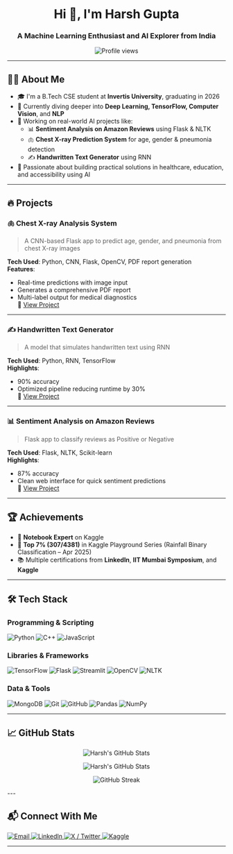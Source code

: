 <h1 align="center">Hi 👋, I'm Harsh Gupta</h1>
<h3 align="center">A Machine Learning Enthusiast and AI Explorer from India</h3>

<p align="center">
  <img src="https://komarev.com/ghpvc/?username=4444Harsh&label=Profile%20views&color=0e75b6&style=flat" alt="Profile views" />
</p>

---

## 🧑‍💻 About Me

- 🎓 I'm a B.Tech CSE student at **Invertis University**, graduating in 2026  
- 🌱 Currently diving deeper into **Deep Learning, TensorFlow, Computer Vision**, and **NLP**
- 🔭 Working on real-world AI projects like:
  - 📊 **Sentiment Analysis on Amazon Reviews** using Flask & NLTK  
  - 🫁 **Chest X-ray Prediction System** for age, gender & pneumonia detection  
  - ✍️ **Handwritten Text Generator** using RNN  
- 🧠 Passionate about building practical solutions in healthcare, education, and accessibility using AI

---

## 🔥 Projects

### 🫁 Chest X-ray Analysis System
> A CNN-based Flask app to predict age, gender, and pneumonia from chest X-ray images

**Tech Used**: Python, CNN, Flask, OpenCV, PDF report generation  
**Features**:
- Real-time predictions with image input
- Generates a comprehensive PDF report
- Multi-label output for medical diagnostics  
🔗 [View Project](https://github.com/4444Harsh/Chest-X-ray-Analysis-System)

---

### ✍️ Handwritten Text Generator
> A model that simulates handwritten text using RNN

**Tech Used**: Python, RNN, TensorFlow  
**Highlights**:
- 90% accuracy
- Optimized pipeline reducing runtime by 30%  
🔗 [View Project](https://github.com/4444Harsh/RD-INFRO-TECHNOLOGY.git)

---

### 📊 Sentiment Analysis on Amazon Reviews
> Flask app to classify reviews as Positive or Negative

**Tech Used**: Flask, NLTK, Scikit-learn  
**Highlights**:
- 87% accuracy
- Clean web interface for quick sentiment predictions  
🔗 [View Project](https://github.com/4444Harsh/Amazon_review_sentiment_analysis.git)

---

## 🏆 Achievements

- 🧠 **Notebook Expert** on Kaggle  
- 🥇 **Top 7% (307/4381)** in Kaggle Playground Series (Rainfall Binary Classification – Apr 2025)  
- 📚 Multiple certifications from **LinkedIn**, **IIT Mumbai Symposium**, and **Kaggle**

---

## 🛠️ Tech Stack

### Programming & Scripting
![Python](https://img.shields.io/badge/Python-3776AB?style=for-the-badge&logo=python&logoColor=white)
![C++](https://img.shields.io/badge/C++-00599C?style=for-the-badge&logo=c%2B%2B&logoColor=white)
![JavaScript](https://img.shields.io/badge/JavaScript-F7DF1E?style=for-the-badge&logo=javascript&logoColor=black)

### Libraries & Frameworks
![TensorFlow](https://img.shields.io/badge/TensorFlow-FF6F00?style=for-the-badge&logo=tensorflow&logoColor=white)
![Flask](https://img.shields.io/badge/Flask-000000?style=for-the-badge&logo=flask&logoColor=white)
![Streamlit](https://img.shields.io/badge/Streamlit-FF4B4B?style=for-the-badge&logo=streamlit&logoColor=white)
![OpenCV](https://img.shields.io/badge/OpenCV-5C3EE8?style=for-the-badge&logo=opencv&logoColor=white)
![NLTK](https://img.shields.io/badge/NLTK-2D2D2D?style=for-the-badge&logo=python&logoColor=white)

### Data & Tools
![MongoDB](https://img.shields.io/badge/MongoDB-4EA94B?style=for-the-badge&logo=mongodb&logoColor=white)
![Git](https://img.shields.io/badge/Git-F05032?style=for-the-badge&logo=git&logoColor=white)
![GitHub](https://img.shields.io/badge/GitHub-181717?style=for-the-badge&logo=github&logoColor=white)
![Pandas](https://img.shields.io/badge/Pandas-150458?style=for-the-badge&logo=pandas&logoColor=white)
![NumPy](https://img.shields.io/badge/Numpy-013243?style=for-the-badge&logo=numpy&logoColor=white)

---

## 📈 GitHub Stats

<p align="center">
  <img src="https://github-readme-stats.vercel.app/api/top-langs/?username=4444Harsh&theme=tokyonight" alt="Harsh's GitHub Stats" />
</p>

<p align="center">
  <img src="https://github-readme-stats.vercel.app/api?username=4444Harsh&show_icons=true&theme=tokyonight" alt="Harsh's GitHub Stats" />
</p>

<p align="center">
<img src="https://streak-stats.demolab.com?user=4444Harsh&theme=tokyonight" alt="GitHub Streak" />
</p>
---

## 📬 Connect With Me

<p align="left">
  <a href="mailto:Guptaharshbly@gmail.com" target="_blank">
    <img src="https://img.shields.io/badge/Gmail-D14836?style=for-the-badge&logo=gmail&logoColor=white" alt="Email" />
  </a>
  <a href="https://www.linkedin.com/in/4444harsh" target="_blank">
    <img src="https://img.shields.io/badge/LinkedIn-0077B5?style=for-the-badge&logo=linkedin&logoColor=white" alt="LinkedIn" />
  </a>
  <a href="https://x.com/4444HarshGupta" target="_blank">
    <img src="https://img.shields.io/badge/X-000000?style=for-the-badge&logo=x&logoColor=white" alt="X / Twitter" />
  </a>
  <a href="https://www.kaggle.com/harshgupta4444" target="_blank">
    <img src="https://img.shields.io/badge/Kaggle-20BEFF?style=for-the-badge&logo=kaggle&logoColor=white" alt="Kaggle" />
  </a>
</p>

---
